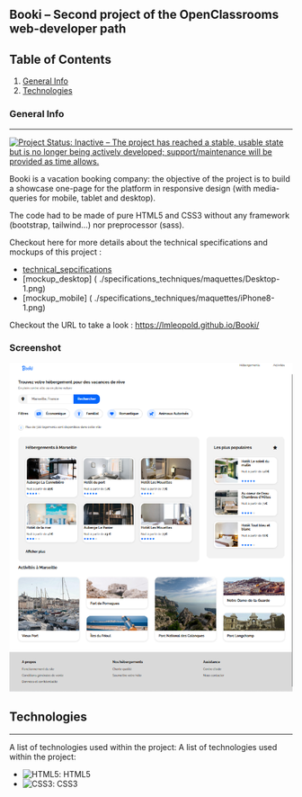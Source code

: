 ## Booki – Second project of the OpenClassrooms web-developer path

## Table of Contents
1. [General Info](#general-info)
2. [Technologies](#technologies)

### General Info
***
[![Project Status: Inactive – The project has reached a stable, usable state but is no longer being actively developed; support/maintenance will be provided as time allows.](https://www.repostatus.org/badges/latest/inactive.svg)](https://www.repostatus.org/#inactive)

Booki is a vacation booking company: the objective of the project is to build a showcase one-page for the platform in responsive design (with media-queries for mobile, tablet and desktop).

The code had to be made of pure HTML5 and CSS3 without any framework (bootstrap, tailwind…) nor preprocessor (sass).

Checkout here for more details about the technical specifications and mockups of this project : 
* [technical_sepcifications]( specifications_techniques/DW+P2+-+Specifications+techniques+et+fonctionnelles.pdf)
* [mockup_desktop] ( ./specifications_techniques/maquettes/Desktop-1.png)
* [mockup_mobile] ( ./specifications_techniques/maquettes/iPhone8-1.png)

Checkout the URL to take a look : https://lmleopold.github.io/Booki/
### Screenshot
![Sreenshot of the Home Page]( ./images/homePageScreenshot.png)
## Technologies
***
A list of technologies used within the project:
A list of technologies used within the project:
* ![HTML5]( https://cdn-icons-png.flaticon.com/128/38/38497.png): HTML5 
* ![CSS3]( https://cdn-icons-png.flaticon.com/128/732/732007.png): CSS3
